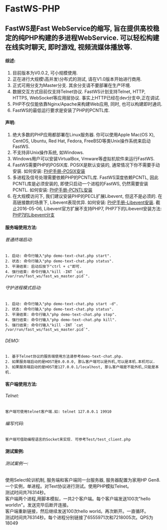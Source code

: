 # FastWS-PHP

## FastWS是Fast WebService的缩写, 旨在提供高校稳定的纯PHP构建的多进程WebService. 可以轻松构建在线实时聊天, 即时游戏, 视频流媒体播放等.

#### 综述:
1. 目前版本为V0.0.2, 可小规模使用.<br>
2. 正在进行大规模\高并发\分布式的测试, 请在V1.0版本开始进行商用.<br>
3. 正式可用分支为Master分支. 其余分支请不要部署在生产环境.<br>
4. 数据交互方式目前仅支持Telnet协议. FastWS计划支持Telnet, HTTP, HTTPS, WebSocket等应用层协议. 事实上HTTP已经在dev分支中,正在调试.<br>
5. PHP不仅仅能依靠Nginx/Apache来构建Web应用, 同时, 也可以构建即时通讯.<br>
6. FastWS的最低运行要求是安装了PHP的PCNTL库.

#### 声明:
1. 绝大多数的PHP应用都部署在Linux服务器. 你可以使用Apple Mac(OS X), CentOS, Ubuntu, Red Hat, Fedora, FreeBSD等类Unix操作系统来启动FastWS.<br>
2. 不支持非Unix操作系统, 如Windows.<br>
3. Windows用户可以安装VirtualBox, Vmware等虚拟机软件来运行FastWS.<br>
4. FastWS需要PHP的POSIX库. POSIX是默认安装的, 通常情况下你不需要手动安装. 如何安装: [PHP手册-POSIX安装](http://php.net/manual/zh/posix.installation.php)<br>
5. 多进程及信号处理需要依赖PHP的PCNTL库. FastWS深度依赖PCNTL, 因此PCNTL库是必须安装的, 即使只启动一个进程的FastWS, 仍然需要安装PCNTL. 如何安装: [PHP手册-PCNTL安装](http://php.net/manual/zh/pcntl.installation.php)<br>
6. 在大规模访问下, 我们建议安装PHP的PECL扩展Libevent, 但这不是必须的. 在高链接数的场景下, Libevent表现优异. 如何安装: [PHP手册-Libevent安装](http://php.net/manual/zh/libevent.installation.php). 截止2016-05-06, Libevent官方扩展不支持PHP7, PHP7下的Libevent安装方法: [PHP7的Libevent分支](https://github.com/expressif/pecl-event-libevent)<br>

#### 服务端使用方法:
###### 普通终端启动:
    1. 启动: 命令行输入"php demo-text-chat.php start".
    2. 状态: 命令行输入"php demo-text-chat.php status".
    3. 平滑结束: 启动后按下"ctrl + c"即可.
    4. 强行结束: 命令行输入"kill -INT `cat /var/run/fast_ws/fast_ws_master.pid`".
###### 守护进程模式启动:
    1. 启动: 命令行输入"php demo-text-chat.php start -d".
    2. 状态: 命令行输入"php demo-text-chat.php status".
    3. 平滑结束: 命令行输入"php demo-text-chat.php stop".
    4. 强行结束: 命令行输入"php demo-text-chat.php kill".
    5. 强行结束: 命令行输入"kill -INT `cat /var/run/fast_ws/fast_ws_master.pid`".
###### DEMO:
    1. 基于Telnet协议的服务端使用方法请参考demo-text-chat.php.
    2. 如果服务端启动的是HOST是0.0.0.0, 那么客户端可以是外机,可以是本机.本机可以.
    3. 如果服务端启动的是HOST是127.0.0.1/localhost, 那么客户端是不能外机,只能是本机.

#### 客户端使用方法:
###### Telnet:
    客户端可使用telnet客户端.如: telnet 127.0.0.1 19910
###### 编写代码:
    客户端可借助编程语言的Socket来实现. 可参考Test/test_client.php

#### 测试案例:
###### 测试案例一:<br>
使用Select轮训机制, 服务端和客户端同一台服务器, 服务器配置为家用HP Gen8.<br>
一个实例，单进程。对Text协议进行测试。使用PHP模拟Telnet。<br>
测试时间共76314秒。<br>
客户端两个进程,用脚本模拟，一共2个客户端。每个客户端发送100次"hello world\n"。发送完毕后断开连接。<br>
客户端重新链接，然后继续发送100次hello world。再次断开。一直循环。<br>
测试时间共76314秒。每个进程分别链接了6555971次和7218005次。QPS为18049<br>